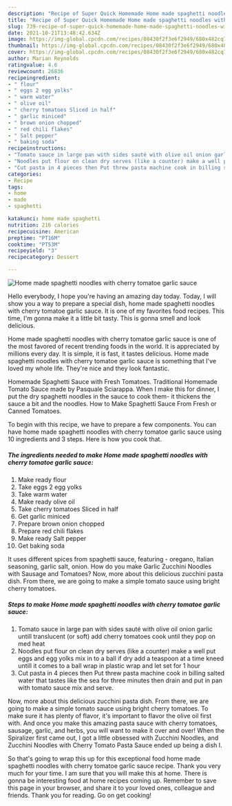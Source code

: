 ```yaml
---
description: "Recipe of Super Quick Homemade Home made spaghetti noodles with cherry tomatoe garlic sauce"
title: "Recipe of Super Quick Homemade Home made spaghetti noodles with cherry tomatoe garlic sauce"
slug: 739-recipe-of-super-quick-homemade-home-made-spaghetti-noodles-with-cherry-tomatoe-garlic-sauce
date: 2021-10-21T13:48:42.634Z
image: https://img-global.cpcdn.com/recipes/08430f2f3e6f2949/680x482cq70/home-made-spaghetti-noodles-with-cherry-tomatoe-garlic-sauce-recipe-main-photo.jpg
thumbnail: https://img-global.cpcdn.com/recipes/08430f2f3e6f2949/680x482cq70/home-made-spaghetti-noodles-with-cherry-tomatoe-garlic-sauce-recipe-main-photo.jpg
cover: https://img-global.cpcdn.com/recipes/08430f2f3e6f2949/680x482cq70/home-made-spaghetti-noodles-with-cherry-tomatoe-garlic-sauce-recipe-main-photo.jpg
author: Marian Reynolds
ratingvalue: 4.6
reviewcount: 26836
recipeingredient:
- " flour"
- " eggs 2 egg yolks"
- " warm water"
- " olive oil"
- " cherry tomatoes Sliced in half"
- " garlic miniced"
- " brown onion chopped"
- " red chili flakes"
- " Salt pepper"
- " baking soda"
recipeinstructions:
- "Tomato sauce in large pan with sides sauté with olive oil onion garlic untill translucent (or soft) add cherry tomatoes cook until they pop on med heat"
- "Noodles put flour on clean dry serves (like a counter) make a well put eggs and egg yolks mix in to a ball if dry add a teaspoon at a time kneed untill it comes to a ball wrap in plastic wrap and let set for 1 hour"
- "Cut pasta in 4 pieces then Put threw pasta machine cook in billing salted water that tastes like the sea for three minutes then drain and put in pan with tomato sauce mix and serve."
categories:
- Recipe
tags:
- home
- made
- spaghetti

katakunci: home made spaghetti 
nutrition: 216 calories
recipecuisine: American
preptime: "PT16M"
cooktime: "PT53M"
recipeyield: "3"
recipecategory: Dessert

---
```



![Home made spaghetti noodles with cherry tomatoe garlic sauce](https://img-global.cpcdn.com/recipes/08430f2f3e6f2949/680x482cq70/home-made-spaghetti-noodles-with-cherry-tomatoe-garlic-sauce-recipe-main-photo.jpg)

Hello everybody, I hope you're having an amazing day today. Today, I will show you a way to prepare a special dish, home made spaghetti noodles with cherry tomatoe garlic sauce. It is one of my favorites food recipes. This time, I'm gonna make it a little bit tasty. This is gonna smell and look delicious.

Home made spaghetti noodles with cherry tomatoe garlic sauce is one of the most favored of recent trending foods in the world. It is appreciated by millions every day. It is simple, it is fast, it tastes delicious. Home made spaghetti noodles with cherry tomatoe garlic sauce is something that I've loved my whole life. They're nice and they look fantastic.

Homemade Spaghetti Sauce with Fresh Tomatoes. Traditional Homemade Tomato Sauce made by Pasquale Sciarappa. When I make this for dinner, I put the dry spaghetti noodles in the sauce to cook them- it thickens the sauce a bit and the noodles. How to Make Spaghetti Sauce From Fresh or Canned Tomatoes.


To begin with this recipe, we have to prepare a few components. You can have home made spaghetti noodles with cherry tomatoe garlic sauce using 10 ingredients and 3 steps. Here is how you cook that.

<!--inarticleads1-->

##### The ingredients needed to make Home made spaghetti noodles with cherry tomatoe garlic sauce:

1. Make ready  flour
1. Take  eggs 2 egg yolks
1. Take  warm water
1. Make ready  olive oil
1. Take  cherry tomatoes Sliced in half
1. Get  garlic miniced
1. Prepare  brown onion chopped
1. Prepare  red chili flakes
1. Make ready  Salt pepper
1. Get  baking soda


It uses different spices from spaghetti sauce, featuring - oregano, Italian seasoning, garlic salt, onion. How do you make Garlic Zucchini Noodles with Sausage and Tomatoes? Now, more about this delicious zucchini pasta dish. From there, we are going to make a simple tomato sauce using bright cherry tomatoes. 

<!--inarticleads2-->

##### Steps to make Home made spaghetti noodles with cherry tomatoe garlic sauce:

1. Tomato sauce in large pan with sides sauté with olive oil onion garlic untill translucent (or soft) add cherry tomatoes cook until they pop on med heat
1. Noodles put flour on clean dry serves (like a counter) make a well put eggs and egg yolks mix in to a ball if dry add a teaspoon at a time kneed untill it comes to a ball wrap in plastic wrap and let set for 1 hour
1. Cut pasta in 4 pieces then Put threw pasta machine cook in billing salted water that tastes like the sea for three minutes then drain and put in pan with tomato sauce mix and serve.


Now, more about this delicious zucchini pasta dish. From there, we are going to make a simple tomato sauce using bright cherry tomatoes. To make sure it has plenty of flavor, it&#39;s important to flavor the olive oil first with. And once you make this amazing pasta sauce with cherry tomatoes, sausage, garlic, and herbs, you will want to make it over and over! When the Spiralizer first came out, I got a little obsessed with Zucchini Noodles, and Zucchini Noodles with Cherry Tomato Pasta Sauce ended up being a dish I. 

So that's going to wrap this up for this exceptional food home made spaghetti noodles with cherry tomatoe garlic sauce recipe. Thank you very much for your time. I am sure that you will make this at home. There is gonna be interesting food at home recipes coming up. Remember to save this page in your browser, and share it to your loved ones, colleague and friends. Thank you for reading. Go on get cooking!
